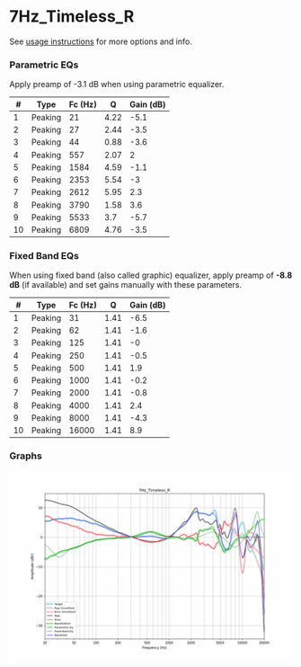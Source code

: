# 7Hz_Timeless_R
See [usage instructions](https://github.com/jaakkopasanen/AutoEq#usage) for more options and info.

### Parametric EQs
Apply preamp of -3.1 dB when using parametric equalizer.

|   # | Type    |   Fc (Hz) |    Q |   Gain (dB) |
|-----|---------|-----------|------|-------------|
|   1 | Peaking |        21 | 4.22 |        -5.1 |
|   2 | Peaking |        27 | 2.44 |        -3.5 |
|   3 | Peaking |        44 | 0.88 |        -3.6 |
|   4 | Peaking |       557 | 2.07 |         2   |
|   5 | Peaking |      1584 | 4.59 |        -1.1 |
|   6 | Peaking |      2353 | 5.54 |        -3   |
|   7 | Peaking |      2612 | 5.95 |         2.3 |
|   8 | Peaking |      3790 | 1.58 |         3.6 |
|   9 | Peaking |      5533 | 3.7  |        -5.7 |
|  10 | Peaking |      6809 | 4.76 |        -3.5 |

### Fixed Band EQs
When using fixed band (also called graphic) equalizer, apply preamp of **-8.8 dB** (if available) and set gains manually with these parameters.

|   # | Type    |   Fc (Hz) |    Q |   Gain (dB) |
|-----|---------|-----------|------|-------------|
|   1 | Peaking |        31 | 1.41 |        -6.5 |
|   2 | Peaking |        62 | 1.41 |        -1.6 |
|   3 | Peaking |       125 | 1.41 |        -0   |
|   4 | Peaking |       250 | 1.41 |        -0.5 |
|   5 | Peaking |       500 | 1.41 |         1.9 |
|   6 | Peaking |      1000 | 1.41 |        -0.2 |
|   7 | Peaking |      2000 | 1.41 |        -0.8 |
|   8 | Peaking |      4000 | 1.41 |         2.4 |
|   9 | Peaking |      8000 | 1.41 |        -4.3 |
|  10 | Peaking |     16000 | 1.41 |         8.9 |

### Graphs
![](./7Hz_Timeless_R.png)
